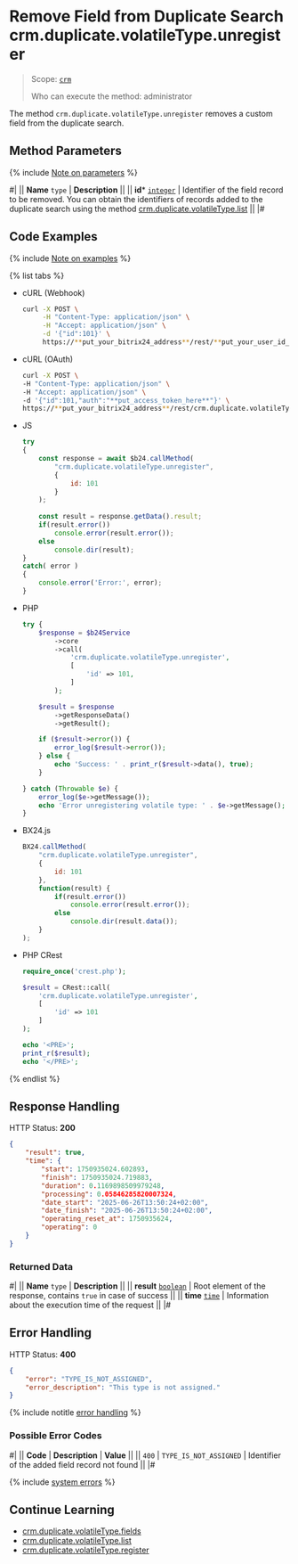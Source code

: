 # Remove Field from Duplicate Search crm.duplicate.volatileType.unregister

> Scope: [`crm`](../../../scopes/permissions.md)
>
> Who can execute the method: administrator

The method `crm.duplicate.volatileType.unregister` removes a custom field from the duplicate search.

## Method Parameters

{% include [Note on parameters](../../../../_includes/required.md) %}

#|
|| **Name**
`type` | **Description** ||
|| **id***
[`integer`](../../../data-types.md) | Identifier of the field record to be removed. You can obtain the identifiers of records added to the duplicate search using the method [crm.duplicate.volatileType.list](./crm-duplicate-volatile-type-list.md) ||
|#

## Code Examples

{% include [Note on examples](../../../../_includes/examples.md) %}

{% list tabs %}

- cURL (Webhook)

    ```bash
    curl -X POST \
         -H "Content-Type: application/json" \
         -H "Accept: application/json" \
         -d '{"id":101}' \
         https://**put_your_bitrix24_address**/rest/**put_your_user_id_here**/**put_your_webhook_here**/crm.duplicate.volatileType.unregister
    ```

- cURL (OAuth)

    ```bash
    curl -X POST \
    -H "Content-Type: application/json" \
    -H "Accept: application/json" \
    -d '{"id":101,"auth":"**put_access_token_here**"}' \
    https://**put_your_bitrix24_address**/rest/crm.duplicate.volatileType.unregister
    ```

- JS

    ```js
    try
    {
    	const response = await $b24.callMethod(
    		"crm.duplicate.volatileType.unregister",
    		{
    			id: 101
    		}
    	);
    	
    	const result = response.getData().result;
    	if(result.error())
    		console.error(result.error());
    	else
    		console.dir(result);
    }
    catch( error )
    {
    	console.error('Error:', error);
    }
    ```

- PHP

    ```php
    try {
        $response = $b24Service
            ->core
            ->call(
                'crm.duplicate.volatileType.unregister',
                [
                    'id' => 101,
                ]
            );
    
        $result = $response
            ->getResponseData()
            ->getResult();
    
        if ($result->error()) {
            error_log($result->error());
        } else {
            echo 'Success: ' . print_r($result->data(), true);
        }
    
    } catch (Throwable $e) {
        error_log($e->getMessage());
        echo 'Error unregistering volatile type: ' . $e->getMessage();
    }
    ```

- BX24.js

    ```js
    BX24.callMethod(
        "crm.duplicate.volatileType.unregister",
        {
            id: 101
        },
        function(result) {
            if(result.error())
                console.error(result.error());
            else
                console.dir(result.data());
        }
    );
    ```

- PHP CRest

    ```php
    require_once('crest.php');

    $result = CRest::call(
        'crm.duplicate.volatileType.unregister',
        [
            'id' => 101
        ]
    );

    echo '<PRE>';
    print_r($result);
    echo '</PRE>';
    ```

{% endlist %}

## Response Handling

HTTP Status: **200**

```json
{
    "result": true,
    "time": {
        "start": 1750935024.602893,
        "finish": 1750935024.719883,
        "duration": 0.1169898509979248,
        "processing": 0.05846285820007324,
        "date_start": "2025-06-26T13:50:24+02:00",
        "date_finish": "2025-06-26T13:50:24+02:00",
        "operating_reset_at": 1750935624,
        "operating": 0
    }
}
```

### Returned Data

#|
|| **Name**
`type` | **Description** ||
|| **result**
[`boolean`](../../../data-types.md) | Root element of the response, contains `true` in case of success ||
|| **time**
[`time`](../../../data-types.md#time) | Information about the execution time of the request ||
|#

## Error Handling

HTTP Status: **400**

```json
{
    "error": "TYPE_IS_NOT_ASSIGNED",
    "error_description": "This type is not assigned."
}
```

{% include notitle [error handling](../../../../_includes/error-info.md) %}

### Possible Error Codes

#|
|| **Code** | **Description** | **Value** ||
|| `400` | `TYPE_IS_NOT_ASSIGNED` | Identifier of the added field record not found ||
|#

{% include [system errors](./../../../../_includes/system-errors.md) %}

## Continue Learning

- [crm.duplicate.volatileType.fields](./crm-duplicate-volatile-type-fields.md)
- [crm.duplicate.volatileType.list](./crm-duplicate-volatile-type-list.md)
- [crm.duplicate.volatileType.register](./crm-duplicate-volatile-type-register.md)